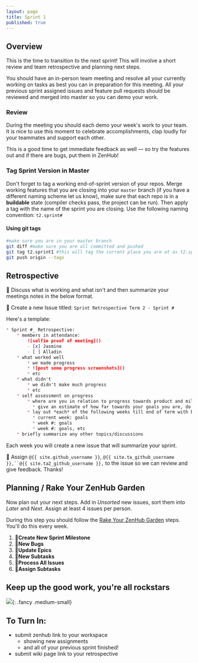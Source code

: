 ```yaml
---
layout: page
title: Sprint 1
published: true
---
```



## Overview 

This is the time to transition to the next sprint!  This will involve a short review and team retrospective and planning next steps. 

You should have an in-person team meeting and resolve all your currently working on tasks as best you can in preparation for this meeting.  All your previous sprint assigned issues and feature pull requests should be reviewed and merged into master so you can demo your work.


### Review

During the meeting you should each demo your week's work to your team. It is nice to use this moment to celebrate accomplishments, clap loudly for your teammates and support each other.

This is a good time to get immediate feedback as well — so try the features out and if there are bugs, put them in ZenHub!

### Tag Sprint Version in Master

Don't forget to tag a working end-of-sprint version of your repos. Merge working features that you are closing into your `master` branch (if you have a different naming scheme let us know),  make sure that each repo is in a **buildable** state (compiler checks pass, the project can be run).  Then apply a tag with the name of the sprint you are closing. Use the following naming convention: `t2.sprint#` 

#### Using git tags

```bash
#make sure you are in your master branch
git diff #make sure you are all committed and pushed
git tag t2.sprint1 #this will tag the current place you are at as t2.sprint1
git push origin --tags
```


## Retrospective 

🚀 Discuss what is working and what isn't and then summarize your meetings notes in the below format.

🚀 Create a new Issue titled:  `Sprint Retrospective Term 2 - Sprint #`

Here's a template:

```markdown
* Sprint #_ Retrospective: 
    * members in attendance:
        ![selfie proof of meeting]()
        - [x] Jasmine
        - [ ] Alladin
    * what worked well
        * we made progress
        * ![post some progress screenshots]()
        * etc
    * what didn't
        * we didn't make much progress
        * etc
    * self assessment on progress
        * where are you in relation to progress towards product and milestones? 
          * give an estimate of how far towards your goals you are, do you think you're on track? 
        * lay out *each* of the following weeks till end of term with brief goals for each
          * current week: goals
          * week #: goals
          * week #: goals, etc
    * briefly summarize any other topics/discussions
```

Each week you will create a new issue that will summarize your sprint. 

🚀 Assign `@{{ site.github_username }}`, `@{{ site.ta_github_username }},``@{{ site.ta2_github_username }},` to the issue so we can review and give feedback. Thanks!  



## Planning / Rake Your ZenHub Garden

Now plan out your next steps.  Add in *Unsorted* new issues, sort them into *Later* and *Next*.  Assign at least 4 issues per person.

During this step you should follow the [Rake Your ZenHub Garden](wiring-start-sprint#rake-your-zenhub-garden) steps. You'll do this every week.

1. 🚀**Create New Sprint Milestone**
1. 🚀**New Bugs**
1. 🚀**Update Epics**
1. 🚀**New Subtasks**
1. 🚀**Process All Issues**
1. 🚀**Assign Subtasks**


## Keep up the good work, you're all rockstars

![](img/rockstar.gif){: .fancy .medium-small}


## To Turn In:
* submit zenhub link to your workspace
    * showing new assignments
    * and all of your previous sprint finished!
* submit wiki page link to your retrospective